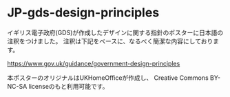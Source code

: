 # JP-gds-design-principles

イギリス電子政府(GDS)が作成したデザインに関する指針のポスターに日本語の注釈をつけました。
注釈は下記をベースに、なるべく簡潔な内容にしております。

https://www.gov.uk/guidance/government-design-principles

本ポスターのオリジナルはUKHomeOfficeが作成し、
Creative Commons BY-NC-SA licenseのもと利用可能です。

